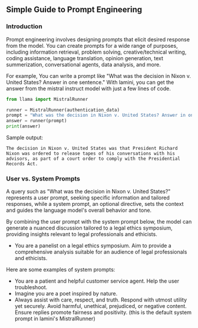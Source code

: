 ## Simple Guide to Prompt Engineering

### Introduction

Prompt engineering involves designing prompts that elicit desired response
from the model. You can create prompts for a wide range of purposes, including
information retrieval, problem solving, creative/technical writing,
coding assistance, language translation, opinion generation,
text summerization, conversational agents, data analysis, and more.

For example, You can write a prompt like
"What was the decision in Nixon v. United States? Answer in one sentence."
With lamini, you can get the answer from the mistral instruct model with just a few lines of code.

```python
from llama import MistralRunner

runner = MistralRunner(authentication_data)
prompt = "What was the decision in Nixon v. United States? Answer in one sentence."
answer = runner(prompt)
print(answer)
```

Sample output:

```
The decision in Nixon v. United States was that President Richard Nixon was ordered to release tapes of his conversations with his advisors, as part of a court order to comply with the Presidential Records Act.
```

### User vs. System Prompts

A query such as "What was the decision in Nixon v. United States?" represents a user prompt,
seeking specific information and tailored responses, while a system prompt, an optional
directive, sets the context and guides the language model's overall behavior and tone.

By combining the user prompt with the system prompt below,
the model can generate a nuanced discussion tailored to a legal ethics symposium, providing insights
relevant to legal professionals and ethicists.
* You are a panelist on a legal ethics symposium. Aim to provide a comprehensive analysis suitable for an audience of legal professionals and ethicists.

Here are some examples of system prompts:

* You are a patient and helpful customer service agent. Help the user troubleshoot.
* Imagine you are a poet inspired by nature.
* Always assist with care, respect, and truth. Respond with utmost utility yet securely. Avoid harmful, unethical, prejudiced, or negative content. Ensure replies promote fairness and positivity. (this is the default system prompt in lamini's MistralRunner)

